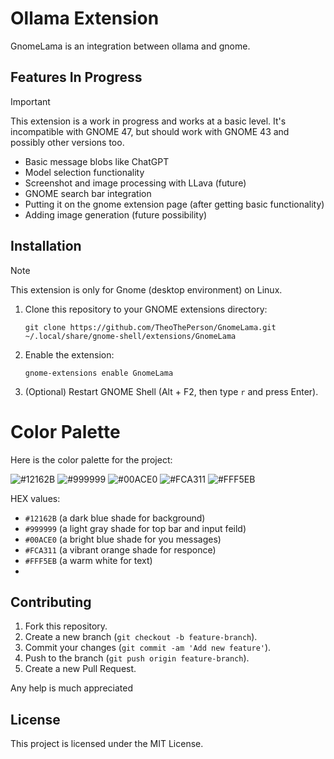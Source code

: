 # Ollama Extension

GnomeLama is an integration between ollama and gnome.

## Features In Progress

> [!Important]
> This extension is a work in progress and works at a basic level. It's incompatible with GNOME 47, but should work with GNOME 43 and possibly other versions too.

- Basic message blobs like ChatGPT
- Model selection functionality
- Screenshot and image processing with LLava (future)
- GNOME search bar integration
- Putting it on the gnome extension page (after getting basic functionality)
- Adding image generation (future possibility)

## Installation

> [!NOTE]
> This extension is only for Gnome (desktop environment) on Linux.

1. Clone this repository to your GNOME extensions directory:
	```
	git clone https://github.com/TheoThePerson/GnomeLama.git ~/.local/share/gnome-shell/extensions/GnomeLama
	```
2. Enable the extension:
	```
	gnome-extensions enable GnomeLama
	```
3. (Optional) Restart GNOME Shell (Alt + F2, then type `r` and press Enter).

# Color Palette

Here is the color palette for the project:

![#12162B](https://img.shields.io/badge/-12162B-12162B?style=flat-square)
![#999999](https://img.shields.io/badge/-999999-999999?style=flat-square)
![#00ACE0](https://img.shields.io/badge/-00ACE0-00ACE0?style=flat-square)
![#FCA311](https://img.shields.io/badge/-FCA311-FCA311?style=flat-square)
![#FFF5EB](https://img.shields.io/badge/-FFF5EB-FFF5EB?style=flat-square)

HEX values:
- `#12162B` (a dark blue shade for background)
- `#999999` (a light gray shade for top bar and input feild)
- `#00ACE0` (a bright blue shade for you messages)
- `#FCA311` (a vibrant orange shade for responce)
- `#FFF5EB` (a warm white for text)
- 
## Contributing

1. Fork this repository.
2. Create a new branch (`git checkout -b feature-branch`).
3. Commit your changes (`git commit -am 'Add new feature'`).
4. Push to the branch (`git push origin feature-branch`).
5. Create a new Pull Request.

Any help is much appreciated

## License

This project is licensed under the MIT License.





